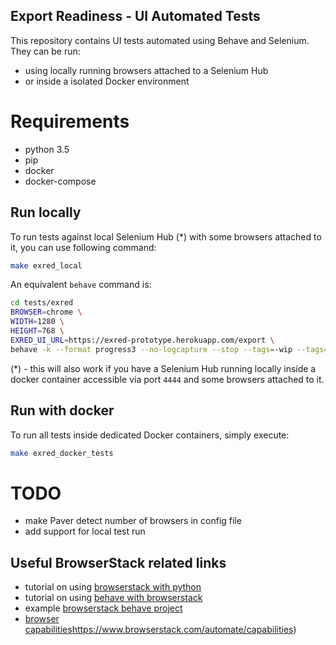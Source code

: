 Export Readiness - UI Automated Tests
-------------------------------------

This repository contains UI tests automated using Behave and Selenium.  
They can be run:
* using locally running browsers attached to a Selenium Hub
* or inside a isolated Docker environment


# Requirements

* python 3.5
* pip
* docker
* docker-compose


## Run locally

To run tests against local Selenium Hub (*) with some browsers attached to it,
you can use following command:

```bash
make exred_local
```

An equivalent `behave` command is:

```bash
cd tests/exred
BROWSER=chrome \
WIDTH=1280 \
HEIGHT=768 \
EXRED_UI_URL=https://exred-prototype.herokuapp.com/export \
behave -k --format progress3 --no-logcapture --stop --tags=-wip --tags=-skip --tags=~fixme
```

(*) - this will also work if you have a Selenium Hub running locally inside 
a docker container accessible via port `4444` and some browsers attached to it.

## Run with docker

To run all tests inside dedicated Docker containers, simply execute:

```bash
make exred_docker_tests
```


# TODO
* make Paver detect number of browsers in config file
* add support for local test run

## Useful BrowserStack related links

* tutorial on using [browserstack with python](https://www.browserstack.com/automate/python)
* tutorial on using [behave with browserstack](https://www.browserstack.com/automate/behave)
* example [browserstack behave project](https://github.com/browserstack/behave-browserstack)
* [browser capabilities]()https://www.browserstack.com/automate/capabilities)